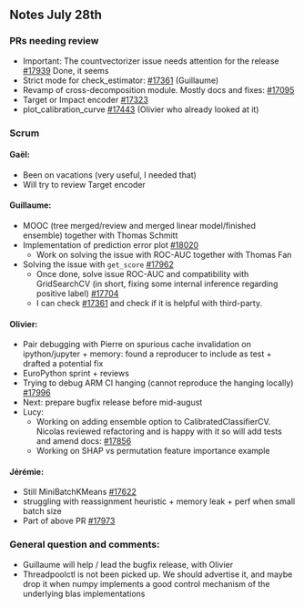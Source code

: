 ## Notes July 28th

### PRs needing review
* Important: The countvectorizer issue needs attention for the release [#17939](https://github.com/scikit-learn/scikit-learn/pull/17939) Done, it seems
* Strict mode for check_estimator: [#17361](https://github.com/scikit-learn/scikit-learn/pull/17361) (Guillaume)
* Revamp of cross-decomposition module. Mostly docs and fixes: [#17095](https://github.com/scikit-learn/scikit-learn/pull/17095)
* Target or Impact encoder [#17323](https://github.com/scikit-learn/scikit-learn/pull/17323)
* plot_calibration_curve [#17443](https://github.com/scikit-learn/scikit-learn/pull/17443) (Olivier who already looked at it)

### Scrum

#### Gaël:
  * Been on vacations (very useful, I needed that)
  * Will try to review Target encoder
#### Guillaume:
  * MOOC (tree merged/review and merged linear model/finished ensemble) together with Thomas Schmitt
  * Implementation of prediction error plot [#18020](https://github.com/scikit-learn/scikit-learn/pull/18020)
    * Work on solving the issue with ROC-AUC together with Thomas Fan
  * Solving the issue with `get_score` [#17962](https://github.com/scikit-learn/scikit-learn/pull/17962)
    * Once done, solve issue ROC-AUC and compatibility with GridSearchCV (in short, fixing some internal inference regarding positive label) [#17704](https://github.com/scikit-learn/scikit-learn/pull/17704)
    * I can check [#17361](https://github.com/scikit-learn/scikit-learn/pull/17361) and check if it is helpful with third-party.
#### Olivier:
  * Pair debugging with Pierre on spurious cache invalidation on ipython/jupyter + memory: found a reproducer to include as test + drafted a potential fix
  * EuroPython sprint + reviews
  * Trying to debug ARM CI hanging (cannot reproduce the hanging locally) [#17996](https://github.com/scikit-learn/scikit-learn/pull/17996)
  * Next: prepare bugfix release before mid-august 
* Lucy:
  * Working on adding ensemble option to CalibratedClassifierCV. Nicolas reviewed refactoring and is happy with it so will add tests and amend docs: [#17856](https://github.com/scikit-learn/scikit-learn/pull/17856)
  * Working on SHAP vs permutation feature importance example
#### Jérémie:
  * Still MiniBatchKMeans [#17622](https://github.com/scikit-learn/scikit-learn/pull/17622)
  * struggling with reassignment heuristic + memory leak + perf when small batch size
  * Part of above PR [#17973](https://github.com/scikit-learn/scikit-learn/pull/17973)

### General question and comments:
* Guillaume will help / lead the bugfix release, with Olivier
* Threadpoolctl is not been picked up. We should advertise it, and maybe drop it when numpy implements a good control mechanism of the underlying blas implementations
